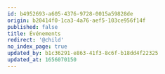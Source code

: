 ```yaml
---
id: b4952693-a605-4376-9728-0015a59828de
origin: b20414f0-1ca3-4a76-aef5-103ce956f14f
published: false
title: Événements
redirect: '@child'
no_index_page: true
updated_by: b1c36291-e863-41f3-8c6f-b18dd4f22325
updated_at: 1656070150
---
```


